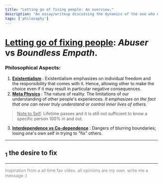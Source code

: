 ```yaml
---
title: "Letting go of fixing people: An overview."
description: "An essay/writeup discussing the dynamics of the one who needs to be fixed and the one that fixes."
tags: ['philosophy']
---
```

# <u>Letting go of fixing people</u>: *Abuser* vs *Boundless Empath*.

### Philosophical Aspects:

1. **<u>Existentialism</u>** : Existentialism emphasizes on individual freedom and the responsibility that comes with it. Hence, allowing other to make the choice even if it may result in particular negative consequences.
2. **<u>Meta Physics</u>** : The nature of reality. The limitations of our understanding of other people's experiences. *It emphasizes on the fact that one can never truly understand or control inner lives of others.*

>  <u>Note to Self</u>: Lifetime passes and it is still not sufficient to know a specific person 100% in and out.

3. **<u>Interdependence vs Co-dependence</u>** : Dangers of blurring boundaries; losing one's own self in trying to "fix" others.

---

## <sub>1</sub> the desire to fix











---



<footer style="opacity:50%">inspiration from a all time fav video. all opinions are my own. write me a message :)</footer>